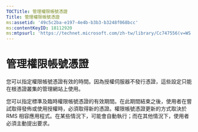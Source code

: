 ```yaml
---
TOCTitle: 管理權限帳號憑證
Title: 管理權限帳號憑證
ms:assetid: '49c5c2ba-e197-4e4b-b3b3-b3248f068bcc'
ms:contentKeyID: 18112920
ms:mtpsurl: 'https://technet.microsoft.com/zh-tw/library/Cc747556(v=WS.10)'
---
```


管理權限帳號憑證
================

您可以指定權限帳號憑證有效的時間。因為授權伺服器不發行憑證，這些設定只能在根憑證叢集的管理網站上使用。

您可以指定標準及臨時權限帳號憑證的有效期間。在此期間結束之後，使用者在嘗試取得發佈或使用授權時，必須取得新的憑證。權限帳號憑證更新的方式取決於 RMS 相容應用程式。在某些情況下，可能會自動執行；而在其他情況下，使用者必須主動提出要求。
